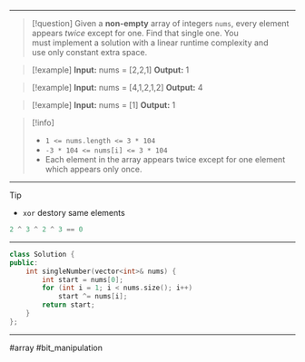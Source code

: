 ___

> [!question] 
> Given a **non-empty** array of integers `nums`, every element appears _twice_ except for one. Find that single one.
> You must implement a solution with a linear runtime complexity and use only constant extra space. 

> [!example] 
> **Input:** nums = [2,2,1]
**Output:** 1 

> [!example] 
> **Input:** nums = [4,1,2,1,2]
**Output:** 4 

> [!example] 
> **Input:** nums = [1]
**Output:** 1 

> [!info] 
> - `1 <= nums.length <= 3 * 104`
> - `-3 * 104 <= nums[i] <= 3 * 104`
> - Each element in the array appears twice except for one element which appears only once. 

___

> [!tip] 
> - `xor` destory same elements
> ```cpp
> 2 ^ 3 ^ 2 ^ 3 == 0
> ```


___

```cpp
class Solution {
public:
    int singleNumber(vector<int>& nums) {
        int start = nums[0];
        for (int i = 1; i < nums.size(); i++)
            start ^= nums[i];
        return start;
    }
};
```

___

#array #bit_manipulation